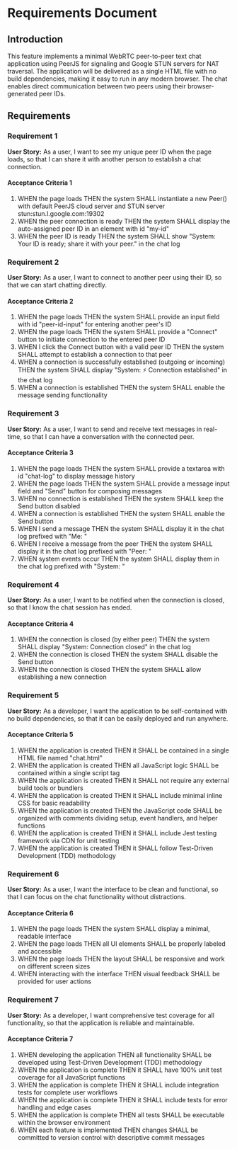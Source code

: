 # Requirements Document

## Introduction

This feature implements a minimal WebRTC peer-to-peer text chat application using PeerJS for signaling and Google STUN servers for NAT traversal. The application will be delivered as a single HTML file with no build dependencies, making it easy to run in any modern browser. The chat enables direct communication between two peers using their browser-generated peer IDs.

## Requirements

### Requirement 1

**User Story:** As a user, I want to see my unique peer ID when the page loads, so that I can share it with another person to establish a chat connection.

#### Acceptance Criteria 1

1. WHEN the page loads THEN the system SHALL instantiate a new Peer() with default PeerJS cloud server and STUN server stun:stun.l.google.com:19302
2. WHEN the peer connection is ready THEN the system SHALL display the auto-assigned peer ID in an element with id "my-id"
3. WHEN the peer ID is ready THEN the system SHALL show "System: Your ID is ready; share it with your peer." in the chat log

### Requirement 2

**User Story:** As a user, I want to connect to another peer using their ID, so that we can start chatting directly.

#### Acceptance Criteria 2

1. WHEN the page loads THEN the system SHALL provide an input field with id "peer-id-input" for entering another peer's ID
2. WHEN the page loads THEN the system SHALL provide a "Connect" button to initiate connection to the entered peer ID
3. WHEN I click the Connect button with a valid peer ID THEN the system SHALL attempt to establish a connection to that peer
4. WHEN a connection is successfully established (outgoing or incoming) THEN the system SHALL display "System: ⚡ Connection established" in the chat log
5. WHEN a connection is established THEN the system SHALL enable the message sending functionality

### Requirement 3

**User Story:** As a user, I want to send and receive text messages in real-time, so that I can have a conversation with the connected peer.

#### Acceptance Criteria 3

1. WHEN the page loads THEN the system SHALL provide a textarea with id "chat-log" to display message history
2. WHEN the page loads THEN the system SHALL provide a message input field and "Send" button for composing messages
3. WHEN no connection is established THEN the system SHALL keep the Send button disabled
4. WHEN a connection is established THEN the system SHALL enable the Send button
5. WHEN I send a message THEN the system SHALL display it in the chat log prefixed with "Me: "
6. WHEN I receive a message from the peer THEN the system SHALL display it in the chat log prefixed with "Peer: "
7. WHEN system events occur THEN the system SHALL display them in the chat log prefixed with "System: "

### Requirement 4

**User Story:** As a user, I want to be notified when the connection is closed, so that I know the chat session has ended.

#### Acceptance Criteria 4

1. WHEN the connection is closed (by either peer) THEN the system SHALL display "System: Connection closed" in the chat log
2. WHEN the connection is closed THEN the system SHALL disable the Send button
3. WHEN the connection is closed THEN the system SHALL allow establishing a new connection

### Requirement 5

**User Story:** As a developer, I want the application to be self-contained with no build dependencies, so that it can be easily deployed and run anywhere.

#### Acceptance Criteria 5

1. WHEN the application is created THEN it SHALL be contained in a single HTML file named "chat.html"
2. WHEN the application is created THEN all JavaScript logic SHALL be contained within a single script tag
3. WHEN the application is created THEN it SHALL not require any external build tools or bundlers
4. WHEN the application is created THEN it SHALL include minimal inline CSS for basic readability
5. WHEN the application is created THEN the JavaScript code SHALL be organized with comments dividing setup, event handlers, and helper functions
6. WHEN the application is created THEN it SHALL include Jest testing framework via CDN for unit testing
7. WHEN the application is created THEN it SHALL follow Test-Driven Development (TDD) methodology

### Requirement 6

**User Story:** As a user, I want the interface to be clean and functional, so that I can focus on the chat functionality without distractions.

#### Acceptance Criteria 6

1. WHEN the page loads THEN the system SHALL display a minimal, readable interface
2. WHEN the page loads THEN all UI elements SHALL be properly labeled and accessible
3. WHEN the page loads THEN the layout SHALL be responsive and work on different screen sizes
4. WHEN interacting with the interface THEN visual feedback SHALL be provided for user actions

### Requirement 7

**User Story:** As a developer, I want comprehensive test coverage for all functionality, so that the application is reliable and maintainable.

#### Acceptance Criteria 7

1. WHEN developing the application THEN all functionality SHALL be developed using Test-Driven Development (TDD) methodology
2. WHEN the application is complete THEN it SHALL have 100% unit test coverage for all JavaScript functions
3. WHEN the application is complete THEN it SHALL include integration tests for complete user workflows
4. WHEN the application is complete THEN it SHALL include tests for error handling and edge cases
5. WHEN the application is complete THEN all tests SHALL be executable within the browser environment
6. WHEN each feature is implemented THEN changes SHALL be committed to version control with descriptive commit messages